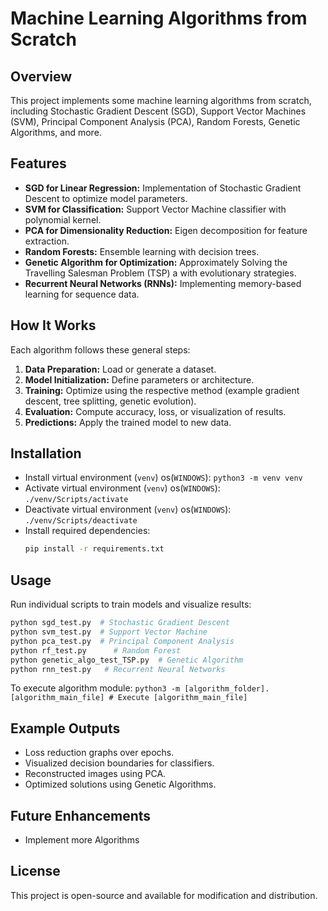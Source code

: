 # Machine Learning Algorithms from Scratch

## Overview
This project implements some machine learning algorithms from scratch, including Stochastic Gradient Descent (SGD), Support Vector Machines (SVM), Principal Component Analysis (PCA), Random Forests, Genetic Algorithms, and more.

## Features
- **SGD for Linear Regression:** Implementation of Stochastic Gradient Descent to optimize model parameters.
- **SVM for Classification:** Support Vector Machine classifier with polynomial kernel.
- **PCA for Dimensionality Reduction:** Eigen decomposition for feature extraction.
- **Random Forests:** Ensemble learning with decision trees.
- **Genetic Algorithm for Optimization:** Approximately Solving the Travelling Salesman Problem (TSP) a with evolutionary strategies.
- **Recurrent Neural Networks (RNNs):** Implementing memory-based learning for sequence data.

## How It Works
Each algorithm follows these general steps:

1. **Data Preparation:** Load or generate a dataset.
2. **Model Initialization:** Define parameters or architecture.
3. **Training:** Optimize using the respective method (example gradient descent, tree splitting, genetic evolution).
4. **Evaluation:** Compute accuracy, loss, or visualization of results.
5. **Predictions:** Apply the trained model to new data.

## Installation
- Install virtual environment (`venv`) os(`WINDOWS`): `python3 -m venv venv`
- Activate virtual environment (`venv`) os(`WINDOWS`): `./venv/Scripts/activate`
- Deactivate virtual environment (`venv`) os(`WINDOWS`): `./venv/Scripts/deactivate`
- Install required dependencies:
    ```sh
    pip install -r requirements.txt
    ```

## Usage
Run individual scripts to train models and visualize results:
```sh
python sgd_test.py  # Stochastic Gradient Descent
python svm_test.py  # Support Vector Machine
python pca_test.py  # Principal Component Analysis
python rf_test.py      # Random Forest
python genetic_algo_test_TSP.py  # Genetic Algorithm
python rnn_test.py   # Recurrent Neural Networks

```
To execute algorithm module: `python3 -m [algorithm_folder].[algorithm_main_file] # Execute [algorithm_main_file]`

## Example Outputs
- Loss reduction graphs over epochs.
- Visualized decision boundaries for classifiers.
- Reconstructed images using PCA.
- Optimized solutions using Genetic Algorithms.

## Future Enhancements
- Implement more Algorithms


## License
This project is open-source and available for modification and distribution.

